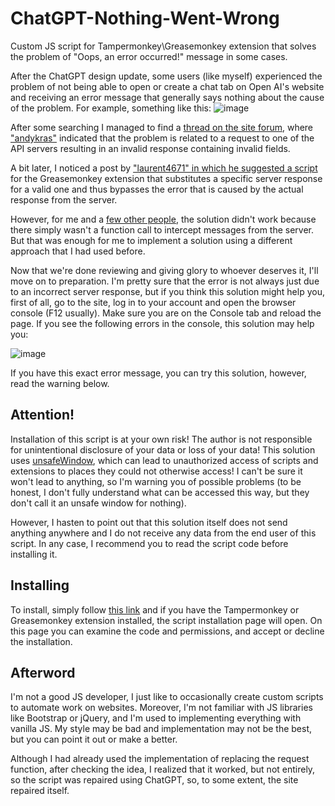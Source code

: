 # ChatGPT-Nothing-Went-Wrong
Custom JS script for Tampermonkey\Greasemonkey extension that solves the problem of "Oops, an error occurred!" message in some cases.

After the ChatGPT design update, some users (like myself) experienced the problem of not being able to open or create a chat tab on Open AI's website and receiving an error message that generally says nothing about the cause of the problem.
For example, something like this:
![image](https://github.com/mihannnik/ChatGPT-Nothing-Went-Wrong/assets/48869235/d47de328-25fc-4ab4-bc76-da9bbbbe42a7)

After some searching I managed to find a [thread on the site forum](https://community.openai.com/t/oops-an-error-occurred-try-again/494071), where ["andykras"](https://community.openai.com/t/oops-an-error-occurred-try-again/494071/5) indicated that the problem is related to a request to one of the API servers resulting in an invalid response containing invalid fields.

A bit later, I noticed a post by ["laurent4671" in which he suggested a script](https://community.openai.com/t/oops-an-error-occurred-try-again/494071/81) for the Greasemonkey extension that substitutes a specific server response for a valid one and thus bypasses the error that is caused by the actual response from the server.

However, for me and a [few other people](https://community.openai.com/t/oops-an-error-occurred-try-again/494071/102), the solution didn't work because there simply wasn't a function call to intercept messages from the server. But that was enough for me to implement a solution using a different approach that I had used before.

Now that we're done reviewing and giving glory to whoever deserves it, I'll move on to preparation. I'm pretty sure that the error is not always just due to an incorrect server response, but if you think this solution might help you, first of all, go to the site, log in to your account and open the browser console (F12 usually).  Make sure you are on the Console tab and reload the page. If you see the following errors in the console, this solution may help you:

![image](https://github.com/mihannnik/ChatGPT-Nothing-Went-Wrong/assets/48869235/6ee67a06-cff9-425d-a7df-b7f28ceb9444)

If you have this exact error message, you can try this solution, however, read the warning below.

## Attention!
Installation of this script is at your own risk! The author is not responsible for unintentional disclosure of your data or loss of your data! This solution uses [unsafeWindow](https://www.tampermonkey.net/documentation.php?locale=en#api:unsafeWindow), which can lead to unauthorized access of scripts and extensions to places they could not otherwise access! I can't be sure it won't lead to anything, so I'm warning you of possible problems (to be honest, I don't fully understand what can be accessed this way, but they don't call it an unsafe window for nothing).

However, I hasten to point out that this solution itself does not send anything anywhere and I do not receive any data from the end user of this script. In any case, I recommend you to read the script code before installing it.

## Installing
To install, simply follow [this link](https://github.com/mihannnik/ChatGPT-Nothing-Went-Wrong/raw/main/ChatGPTFix.user.js) and if you have the Tampermonkey or Greasemonkey extension installed, the script installation page will open. On this page you can examine the code and permissions, and accept or decline the installation.

## Afterword
I'm not a good JS developer, I just like to occasionally create custom scripts to automate work on websites. Moreover, I'm not familiar with JS libraries like Bootstrap or jQuery, and I'm used to implementing everything with vanilla JS. My style may be bad and implementation may not be the best, but you can point it out or make a better.

Although I had already used the implementation of replacing the request function, after checking the idea, I realized that it worked, but not entirely, so the script was repaired using ChatGPT, so, to some extent, the site repaired itself.
